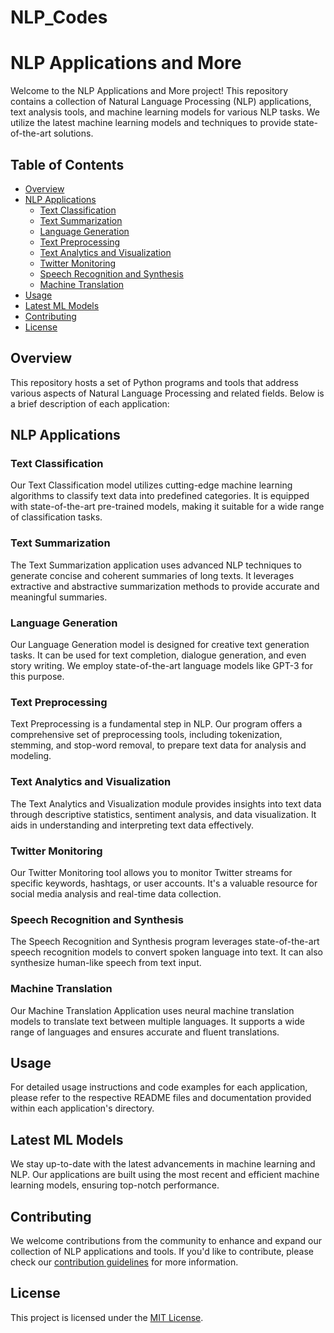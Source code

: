 # NLP_Codes
# NLP Applications and More

Welcome to the NLP Applications and More project! This repository contains a collection of Natural Language Processing (NLP) applications, text analysis tools, and machine learning models for various NLP tasks. We utilize the latest machine learning models and techniques to provide state-of-the-art solutions.

## Table of Contents

- [Overview](#overview)
- [NLP Applications](#nlp-applications)
  - [Text Classification](#text-classification)
  - [Text Summarization](#text-summarization)
  - [Language Generation](#language-generation)
  - [Text Preprocessing](#text-preprocessing)
  - [Text Analytics and Visualization](#text-analytics-and-visualization)
  - [Twitter Monitoring](#twitter-monitoring)
  - [Speech Recognition and Synthesis](#speech-recognition-and-synthesis)
  - [Machine Translation](#machine-translation)
- [Usage](#usage)
- [Latest ML Models](#latest-ml-models)
- [Contributing](#contributing)
- [License](#license)

## Overview

This repository hosts a set of Python programs and tools that address various aspects of Natural Language Processing and related fields. Below is a brief description of each application:

## NLP Applications

### Text Classification

Our Text Classification model utilizes cutting-edge machine learning algorithms to classify text data into predefined categories. It is equipped with state-of-the-art pre-trained models, making it suitable for a wide range of classification tasks.

### Text Summarization

The Text Summarization application uses advanced NLP techniques to generate concise and coherent summaries of long texts. It leverages extractive and abstractive summarization methods to provide accurate and meaningful summaries.

### Language Generation

Our Language Generation model is designed for creative text generation tasks. It can be used for text completion, dialogue generation, and even story writing. We employ state-of-the-art language models like GPT-3 for this purpose.

### Text Preprocessing

Text Preprocessing is a fundamental step in NLP. Our program offers a comprehensive set of preprocessing tools, including tokenization, stemming, and stop-word removal, to prepare text data for analysis and modeling.

### Text Analytics and Visualization

The Text Analytics and Visualization module provides insights into text data through descriptive statistics, sentiment analysis, and data visualization. It aids in understanding and interpreting text data effectively.

### Twitter Monitoring

Our Twitter Monitoring tool allows you to monitor Twitter streams for specific keywords, hashtags, or user accounts. It's a valuable resource for social media analysis and real-time data collection.

### Speech Recognition and Synthesis

The Speech Recognition and Synthesis program leverages state-of-the-art speech recognition models to convert spoken language into text. It can also synthesize human-like speech from text input.

### Machine Translation

Our Machine Translation Application uses neural machine translation models to translate text between multiple languages. It supports a wide range of languages and ensures accurate and fluent translations.

## Usage

For detailed usage instructions and code examples for each application, please refer to the respective README files and documentation provided within each application's directory.

## Latest ML Models

We stay up-to-date with the latest advancements in machine learning and NLP. Our applications are built using the most recent and efficient machine learning models, ensuring top-notch performance.

## Contributing

We welcome contributions from the community to enhance and expand our collection of NLP applications and tools. If you'd like to contribute, please check our [contribution guidelines](CONTRIBUTING.md) for more information.

## License

This project is licensed under the [MIT License](LICENSE).
